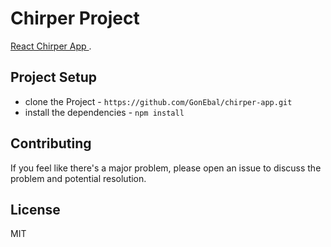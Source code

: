 # Chirper Project

[React Chirper App ](https://github.com/GonEbal/chirper-app.git).

## Project Setup

* clone the Project - `https://github.com/GonEbal/chirper-app.git`
* install the dependencies - `npm install`

## Contributing

If you feel like there's a major problem, please open an issue to discuss the problem and potential resolution.

## License

MIT
